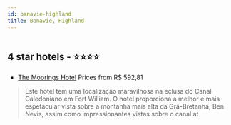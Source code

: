 ```yaml
---
id: banavie-highland
title: Banavie, Highland
---
```


<center><img src="https://photos.hotelbeds.com/giata/02/021958/021958a_hb_a_061.jpg" alt="" /></center>


##  4 star hotels - ⭐️⭐️⭐️⭐️

-    [The Moorings Hotel](https://us.hurb.com/hotels/banavie/the-moorings-hotel-HT-RUC3?cmp=18055) Prices from R$ 592,81
   > Este hotel tem uma localização maravilhosa na eclusa do Canal Caledoniano em Fort William. O hotel proporciona a melhor e mais espetacular vista sobre a montanha mais alta da Grã-Bretanha, Ben Nevis, assim como impressionantes vistas sobre o canal at
